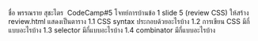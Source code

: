 ชื่อ พรรณราย สุชะไตร  CodeCamp#5
โจทย์การบ้านข้อ 1
slide 5 (review CSS) ให้สร้าง review.html แสดงเป็นตาราง 
1.1 CSS syntax ประกอบด้วยอะไรบ้าง 
1.2 การเขียน CSS มีกี่แบบอะไรบ้าง
1.3 selector มีกี่แบบอะไรบ้าง
1.4 combinator มีกี่แบบอะไรบ้าง
